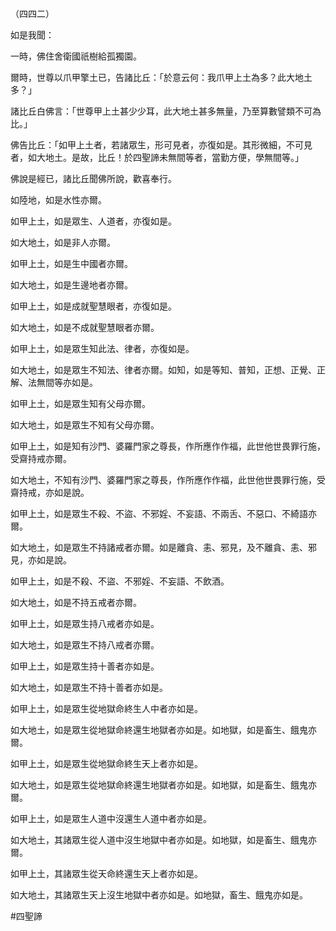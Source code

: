 （四四二）

如是我聞：

一時，佛住舍衛國祇樹給孤獨園。

爾時，世尊以爪甲擎土已，告諸比丘：「於意云何：我爪甲上土為多？此大地土多？」

諸比丘白佛言：「世尊甲上土甚少少耳，此大地土甚多無量，乃至算數譬類不可為比。」

佛告比丘：「如甲上土者，若諸眾生，形可見者，亦復如是。其形微細，不可見者，如大地土。是故，比丘！於四聖諦未無間等者，當勤方便，學無間等。」

佛說是經已，諸比丘聞佛所說，歡喜奉行。

如陸地，如是水性亦爾。

如甲上土，如是眾生、人道者，亦復如是。

如大地土，如是非人亦爾。

如甲上土，如是生中國者亦爾。

如大地土，如是生邊地者亦爾。

如甲上土，如是成就聖慧眼者，亦復如是。

如大地土，如是不成就聖慧眼者亦爾。

如甲上土，如是眾生知此法、律者，亦復如是。

如大地土，如是眾生不知法、律者亦爾。如知，如是等知、普知，正想、正覺、正解、法無間等亦如是。

如甲上土，如是眾生知有父母亦爾。

如大地土，如是眾生不知有父母亦爾。

如甲上土，如是知有沙門、婆羅門家之尊長，作所應作作福，此世他世畏罪行施，受齋持戒亦爾。

如大地土，不知有沙門、婆羅門家之尊長，作所應作作福，此世他世畏罪行施，受齋持戒，亦如是說。

如甲上土，如是眾生不殺、不盜、不邪婬、不妄語、不兩舌、不惡口、不綺語亦爾。

如大地土，如是眾生不持諸戒者亦爾。如是離貪、恚、邪見，及不離貪、恚、邪見，亦如是說。

如甲上土，如是不殺、不盜、不邪婬、不妄語、不飲酒。

如大地土，如是不持五戒者亦爾。

如甲上土，如是眾生持八戒者亦如是。

如大地土，如是眾生不持八戒者亦爾。

如甲上土，如是眾生持十善者亦如是。

如大地土，如是眾生不持十善者亦如是。

如甲上土，如是眾生從地獄命終生人中者亦如是。

如大地土，如是眾生從地獄命終還生地獄者亦如是。如地獄，如是畜生、餓鬼亦爾。

如甲上土，如是眾生從地獄命終生天上者亦如是。

如大地土，如是眾生從地獄命終還生地獄者亦如是。如地獄，如是畜生、餓鬼亦爾。

如甲上土，如是眾生人道中沒還生人道中者亦如是。

如大地土，其諸眾生從人道中沒生地獄中者亦如是。如地獄，如是畜生、餓鬼亦爾。

如甲上土，其諸眾生從天命終還生天上者亦如是。

如大地土，其諸眾生天上沒生地獄中者亦如是。如地獄，畜生、餓鬼亦如是。



#四聖諦
